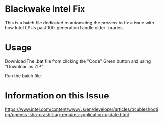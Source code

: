 # Blackwake Intel Fix

This is a batch file dedicated to automating the process to fix a issue with how Intel CPUs past 10th generation handle older libraries.

# Usage
Download The .bat file from clicking the "Code" Green button and using "Download as ZIP"

Run the batch file.

# Information on this Issue
https://www.intel.com/content/www/us/en/developer/articles/troubleshooting/openssl-sha-crash-bug-requires-application-update.html
